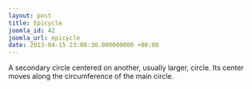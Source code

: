 ```yaml
---
layout: post
title: Epicycle
joomla_id: 42
joomla_url: epicycle
date: 2013-04-15 23:08:30.000000000 +00:00
---
```

<p>A secondary circle centered on another, usually larger, circle. Its center moves along the circumference of the main circle.</p>
